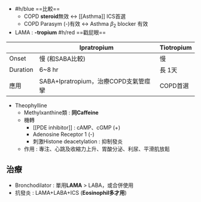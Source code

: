 - #h/blue ==比較==
	- COPD **steroid**無效 <-> [[Asthma]] ICS首選
	- COPD Parasym (-)有效 <-> Asthma $\beta_2$ blocker 有效
- LAMA : **-tropium** #h/red ==戳屁眼==

|  | Ipra**tropium** | Tio**tropium** |
| ---- | ---- | ---- |
| Onset | 慢 (和SABA比較) | 慢 |
| Duration | 6~8 hr | 長 1天 |
| 應用 | SABA+Ipratropium，治療COPD支氣管痙攣 | COPD首選 |
- Theophylline
	- Methylxanthine類 : **同Caffeine**
	- 機轉 
		- [[PDE inhibitor]] : cAMP、cGMP (+)
		- Adenosine Receptor 1 (-)
		- 刺激Histone deacetylation : 抑制發炎
	- 作用 : 專注、心跳及收縮力上升、胃酸分泌、利尿、平滑肌放鬆
## 治療
- Bronchodilator : 單用**LAMA** > LABA，或合併使用
- 抗發炎 : LAMA+LABA+ICS (**Eosinophil多才用**)